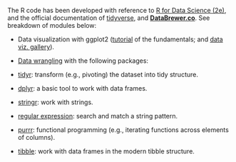 
The R code has been developed with reference to [R for Data Science (2e)](https://r4ds.hadley.nz/), and the official documentation of [tidyverse](https://www.tidyverse.org/), and [**DataBrewer.co**](https://www.databrewer.co/). See breakdown of modules below:

- Data visualization with ggplot2 ([tutorial](https://www.databrewer.co/R/visualization/introduction) of the fundamentals; and [data viz. gallery](https://www.databrewer.co/R/gallery)).

- [Data wrangling](https://www.databrewer.co/R/data-wrangling) with the following packages:
- [tidyr](https://www.databrewer.co/R/data-wrangling/tidyr/introduction): transform (e.g., pivoting) the dataset into tidy structure.
- [dplyr](https://www.databrewer.co/R/data-wrangling/dplyr/0-introduction): a basic tool to work with data frames.     
- [stringr](https://www.databrewer.co/R/data-wrangling/stringr/0-introduction): work with strings. 
- [regular expression](https://www.databrewer.co/R/data-wrangling/regular-expression/0-introduction): search and match a string pattern.
- [purrr](https://www.databrewer.co/R/data-wrangling/purrr/introduction): functional programming (e.g., iterating functions across elements of columns).
- [tibble](https://www.databrewer.co/R/data-wrangling/tibble/introduction): work with data frames in the modern tibble structure.
